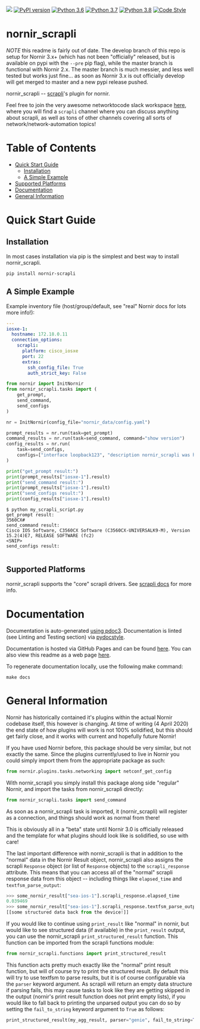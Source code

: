 ![](https://github.com/carlmontanari/nornir_scrapli/workflows/Weekly%20Build/badge.svg)
[![PyPI version](https://badge.fury.io/py/scrapli.svg)](https://badge.fury.io/py/nornir_scrapli)
[![Python 3.6](https://img.shields.io/badge/python-3.6-blue.svg)](https://www.python.org/downloads/release/python-360/)
[![Python 3.7](https://img.shields.io/badge/python-3.7-blue.svg)](https://www.python.org/downloads/release/python-370/)
[![Python 3.8](https://img.shields.io/badge/python-3.8-blue.svg)](https://www.python.org/downloads/release/python-380/)
[![Code Style](https://img.shields.io/badge/code%20style-black-000000.svg)](https://github.com/ambv/black)


nornir_scrapli
==============

*NOTE* this readme is fairly out of date. The develop branch of this repo is setup for Nornir 3.x+ (which has not
 been "officially" released, but is available on pypi with the `--pre` pip flag), while the master branch is
  functional with Nornir 2.x. The master branch is much messier, and less well tested but works just fine... as soon
   as Nornir 3.x is out officially develop will get merged to master and a new pypi release pushed.  

nornir_scrapli -- [scrapli](https://github.com/carlmontanari/scrapli)'s plugin for nornir.

Feel free to join the very awesome networktocode slack workspace [here](https://networktocode.slack.com/), where you
 will find a `scrapli` channel where you can discuss anything about scrapli, as well as tons of other channels covering
  all sorts of network/network-automation topics!


# Table of Contents

- [Quick Start Guide](#quick-start-guide)
  - [Installation](#installation)
  - [A Simple Example](#a-simple-example)
- [Supported Platforms](#supported-platforms)
- [Documentation](#documentation)
- [General Information](#general-information)


# Quick Start Guide

## Installation

In most cases installation via pip is the simplest and best way to install nornir_scrapli.

```
pip install nornir-scrapli
```


## A Simple Example

Example inventory file (host/group/default, see "real" Nornir docs for lots more info!):
```yaml
---
iosxe-1:
  hostname: 172.18.0.11
  connection_options:
    scrapli:
      platform: cisco_iosxe
      port: 22
      extras:
        ssh_config_file: True
        auth_strict_key: False
```

```python
from nornir import InitNornir
from nornir_scrapli.tasks import (
    get_prompt,
    send_command,
    send_configs
)

nr = InitNornir(config_file="nornir_data/config.yaml")

prompt_results = nr.run(task=get_prompt)
command_results = nr.run(task=send_command, command="show version")
config_results = nr.run(
    task=send_configs,
    configs=["interface loopback123", "description nornir_scrapli was here"],
)

print("get_prompt result:")
print(prompt_results["iosxe-1"].result)
print("send_command result:")
print(prompt_results["iosxe-1"].result)
print("send_configs result:")
print(config_results["iosxe-1"].result)
```

```
$ python my_scrapli_script.py
get_prompt result:
3560CX#
send_command result:
Cisco IOS Software, C3560CX Software (C3560CX-UNIVERSALK9-M), Version 15.2(4)E7, RELEASE SOFTWARE (fc2)
<SNIP>
send_configs result:


```

## Supported Platforms

nornir_scrapli supports the "core" scrapli drivers. See [scrapli docs](https://github.com/carlmontanari/scrapli#supported-platforms) for more info.


# Documentation

Documentation is auto-generated [using pdoc3](https://github.com/pdoc3/pdoc). Documentation is linted (see Linting and
 Testing section) via [pydocstyle](https://github.com/PyCQA/pydocstyle/).

Documentation is hosted via GitHub Pages and can be found
[here](https://carlmontanari.github.io/nornir_scrapli/docs/nornir_scrapli/index.html). You can also view this readme as a web
 page [here](https://carlmontanari.github.io/nornir_scrapli/).

To regenerate documentation locally, use the following make command:

```
make docs
```


# General Information

Nornir has historically contained it's plugins within the actual Nornir codebase itself, this however is changing. At
 time of writing (4 April 2020) the end state of how plugins will work is not 100% solidified, but this should get
  fairly close, and it works with current and hopefully future Nornir!

If you have used Nornir before, this package should be very similar, but not exactly the same. Since the plugins
 currently/used to live in Nornir you could simply import them from the appropriate package as such:
 
```python
from nornir.plugins.tasks.networking import netconf_get_config
```

With nornir_scrapli you simply install this package along side "regular" Nornir, and import the tasks from
 nornir_scrapli directly:
 
```python
from nornir_scrapli.tasks import send_command
```

As soon as a nornir_scrapli task is imported, it (nornir_scrapli) will register as a connection, and things should
 work as normal from there!

This is obviously all in a "beta" state until Nornir 3.0 is officially released and the template for what plugins
 should look like is solidified, so use with care!

The last important difference with nornir_scrapli is that in addition to the "normal" data in the Nornir Result
 object, nornir_scrapli also assigns the scrapli `Response` object (or list of `Response` objects) to the
  `scrapli_response` attribute. This means that you can access all of the "normal" scrapli response data from this
   object -- including things like `elapsed_time` and `textfsm_parse_output`:

```python
>>> some_nornir_result["sea-ios-1"].scrapli_response.elapsed_time
0.039469
>>> some_nornir_result["sea-ios-1"].scrapli_response.textfsm_parse_output()
[[some structured data back from the device!]]
``` 

If you would like to continue using `print_result` like "normal" in nornir, but would like to see structured data (if
 available) in the `print_result` output, you can use the nornir_scrapli `print_structured_result` function. This
  function can be imported from the scrapli functions module:
  
```python
from nornir_scrapli.functions import print_structured_result
```

This function acts pretty much exactly like the "normal" print result function, but will of course try to print the
 structured result. By default this will try to use textfsm to parse results, but it is of course configurable via
  the `parser` keyword argument. As scrapli will return an empty data structure if parsing fails, this may cause
   tasks to look like they are getting skipped in the output (nornir's print result function does not print empty
    lists), if you would like to fall back to printing the unparsed output you can do so by setting the
     `fail_to_string` keyword argument to `True` as follows:
     
```python
print_structured_result(my_agg_result, parser="genie", fail_to_string=True)
```
